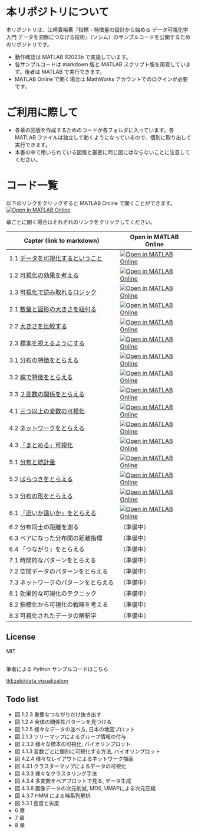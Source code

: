 # 本リポジトリについて
本リポジトリは、江崎貴裕著『指標・特徴量の設計から始める データ可視化学入門 データを洞察につなげる技術』（ソシム）のサンプルコードを公開するためのリポジトリです。

- 動作確認は MATLAB R2023b で実施しています。
- 各サンプルコードは markdown 版と MATLAB スクリプト版を用意しています。後者は MATLAB で実行できます。
- MATLAB Online で開く場合は MathWorks アカウントでのログインが必要です。


# ご利用に際して　

- 各章の図版を作成するためのコードが各フォルダに入っています。各 MATLAB ファイルは独立して動くようになっているので、個別に取り出して実行できます。
- 本書の中で用いられている図版と厳密に同じ図にはならないことに注意してください。

# コード一覧

以下のリンクをクリックすると MATLAB Online で開くことができます。
[![Open in MATLAB Online](https://www.mathworks.com/images/responsive/global/open-in-matlab-online.svg)](https://matlab.mathworks.com/open/github/v1?repo=minoue-xx/MATLAB-example-for-An-Introduction-to-Data-Visualization)

章ごとに開く場合はそれぞれのリンクをクリックしてください。

|  Capter (link to markdown) |  Open in MATLAB Online  |
| ---- | ---- |
| 1.1 [データを可視化するということ](chapter1/chapter1_1.md)　| [![Open in MATLAB Online](https://www.mathworks.com/images/responsive/global/open-in-matlab-online.svg)](https://matlab.mathworks.com/open/github/v1?repo=minoue-xx/MATLAB-example-for-An-Introduction-to-Data-Visualization&file=/chapter1/chapter1_1.mlx) |
| 1.2 [可視化の効果を考える](chapter1/chapter1_2.md)　| [![Open in MATLAB Online](https://www.mathworks.com/images/responsive/global/open-in-matlab-online.svg)](https://matlab.mathworks.com/open/github/v1?repo=minoue-xx/MATLAB-example-for-An-Introduction-to-Data-Visualization&file=/chapter1/chapter1_2.mlx) |
| 1.3 [可視化で読み取れるロジック](chapter1/chapter1_2.md)　| [![Open in MATLAB Online](https://www.mathworks.com/images/responsive/global/open-in-matlab-online.svg)](https://matlab.mathworks.com/open/github/v1?repo=minoue-xx/MATLAB-example-for-An-Introduction-to-Data-Visualization&file=/chapter1/chapter1_3.mlx) |
| 2.1 [数量と図形の大きさを紐付る](chapter2/chapter2_1.md)　| [![Open in MATLAB Online](https://www.mathworks.com/images/responsive/global/open-in-matlab-online.svg)](https://matlab.mathworks.com/open/github/v1?repo=minoue-xx/MATLAB-example-for-An-Introduction-to-Data-Visualization&file=/chapter2/chapter2_1.mlx) |
| 2.2 [大きさを比較する](chapter2/chapter2_2.md)　| [![Open in MATLAB Online](https://www.mathworks.com/images/responsive/global/open-in-matlab-online.svg)](https://matlab.mathworks.com/open/github/v1?repo=minoue-xx/MATLAB-example-for-An-Introduction-to-Data-Visualization&file=/chapter2/chapter2_2.mlx) |
| 2.3 [標本を視えるようにする](chapter2/chapter2_3.md)　| [![Open in MATLAB Online](https://www.mathworks.com/images/responsive/global/open-in-matlab-online.svg)](https://matlab.mathworks.com/open/github/v1?repo=minoue-xx/MATLAB-example-for-An-Introduction-to-Data-Visualization&file=/chapter2/chapter2_3.mlx) |
| 3.1 [分布の特徴をとらえる](chapter3/chapter3_1.md)　| [![Open in MATLAB Online](https://www.mathworks.com/images/responsive/global/open-in-matlab-online.svg)](https://matlab.mathworks.com/open/github/v1?repo=minoue-xx/MATLAB-example-for-An-Introduction-to-Data-Visualization&file=/chapter3/chapter3_1.mlx) |
| 3.2 [線で特徴をとらえる](chapter3/chapter3_3.md)　| [![Open in MATLAB Online](https://www.mathworks.com/images/responsive/global/open-in-matlab-online.svg)](https://matlab.mathworks.com/open/github/v1?repo=minoue-xx/MATLAB-example-for-An-Introduction-to-Data-Visualization&file=/chapter3/chapter3_2.mlx) |
| 3.3 [２変数の関係をとらえる](chapter3/chapter3_3.md)　| [![Open in MATLAB Online](https://www.mathworks.com/images/responsive/global/open-in-matlab-online.svg)](https://matlab.mathworks.com/open/github/v1?repo=minoue-xx/MATLAB-example-for-An-Introduction-to-Data-Visualization&file=/chapter3/chapter3_3.mlx) |
| 4.1 [三つ以上の変数の可視化](chapter4/chapter4_1.md)　| [![Open in MATLAB Online](https://www.mathworks.com/images/responsive/global/open-in-matlab-online.svg)](https://matlab.mathworks.com/open/github/v1?repo=minoue-xx/MATLAB-example-for-An-Introduction-to-Data-Visualization&file=/chapter4/chapter4_1.mlx) |
| 4.2 [ネットワークをとらえる](chapter4/chapter4_2.md)　| [![Open in MATLAB Online](https://www.mathworks.com/images/responsive/global/open-in-matlab-online.svg)](https://matlab.mathworks.com/open/github/v1?repo=minoue-xx/MATLAB-example-for-An-Introduction-to-Data-Visualization&file=/chapter4/chapter4_2.mlx) |
| 4.3 [「まとめる」可視化](chapter4/chapter4_3.md) | [![Open in MATLAB Online](https://www.mathworks.com/images/responsive/global/open-in-matlab-online.svg)](https://matlab.mathworks.com/open/github/v1?repo=minoue-xx/MATLAB-example-for-An-Introduction-to-Data-Visualization&file=/chapter4/chapter4_3.mlx) |
| 5.1 [分布と統計量](chapter5/chapter5_1.md)　| [![Open in MATLAB Online](https://www.mathworks.com/images/responsive/global/open-in-matlab-online.svg)](https://matlab.mathworks.com/open/github/v1?repo=minoue-xx/MATLAB-example-for-An-Introduction-to-Data-Visualization&file=/chapter5/chapter5_1.mlx) |
| 5.2 [ばらつきをとらえる](chapter5/chapter5_2.md)　|  [![Open in MATLAB Online](https://www.mathworks.com/images/responsive/global/open-in-matlab-online.svg)](https://matlab.mathworks.com/open/github/v1?repo=minoue-xx/MATLAB-example-for-An-Introduction-to-Data-Visualization&file=/chapter5/chapter5_2.mlx) |
| 5.3 [分布の形をとらえる](chapter5/chapter5_3.md)　|  [![Open in MATLAB Online](https://www.mathworks.com/images/responsive/global/open-in-matlab-online.svg)](https://matlab.mathworks.com/open/github/v1?repo=minoue-xx/MATLAB-example-for-An-Introduction-to-Data-Visualization&file=/chapter5/chapter5_3.mlx) |
| 6.1 [「近いか遠いか」をとらえる](chapter6/chapter6_1.md)　|  [![Open in MATLAB Online](https://www.mathworks.com/images/responsive/global/open-in-matlab-online.svg)](https://matlab.mathworks.com/open/github/v1?repo=minoue-xx/MATLAB-example-for-An-Introduction-to-Data-Visualization&file=/chapter6/chapter6_1.mlx) |
| 6.2 分布同士の距離を測る　| （準備中） |
| 6.3 ペアになった分布間の距離指標　| （準備中） |
| 6.4 「つながり」をとらえる　| （準備中） |
| 7.1 時間的なパターンをとらえる　| （準備中） |
| 7.2 空間データのパターンをとらえる　| （準備中） |
| 7.3 ネットワークのパターンをとらえる　| （準備中） |
| 8.1 効果的な可視化のテクニック　| （準備中） |
| 8.2 指標化から可視化の戦略を考える　| （準備中） |
| 8.3 可視化されたデータの解釈学　| （準備中） |

## License
MIT

## 

筆者による Python サンプルコードはこちら

[tkEzaki/data_visualization](https://github.com/tkEzaki/data_visualization)

## Todo list

- 図 1.2.3 重要なつながりだけ抜き出す
- 図 1.2.4 全体の関係性パターンを見つける
- 図 1.2.5 様々なデータの並べ方, 日本の地図プロット
- 図 2.1.3 ツリーマップによるグループ情報の付与
- 図 2.3.2 様々な標本の可視化, バイオリンプロット
- 図 4.1.3 変数ごとに個別に可視化する方法, バイオリンプロット
- 図 4.2.4 様々なレイアウトによるネットワーク描画
- 図 4.3.1 クラスターマップによるデータの可視化
- 図 4.3.3 様々なクラスタリング手法
- 図 4.3.4 多変数をペアプロットで見る, データ生成
- 図 4.3.6 画像データの次元削減, MDS, UMAPによる次元圧縮
- 図 4.3.7 HMM による時系列解析
- 図 5.3.1 歪度と尖度
- 6 章
- 7 章
- 8 章
